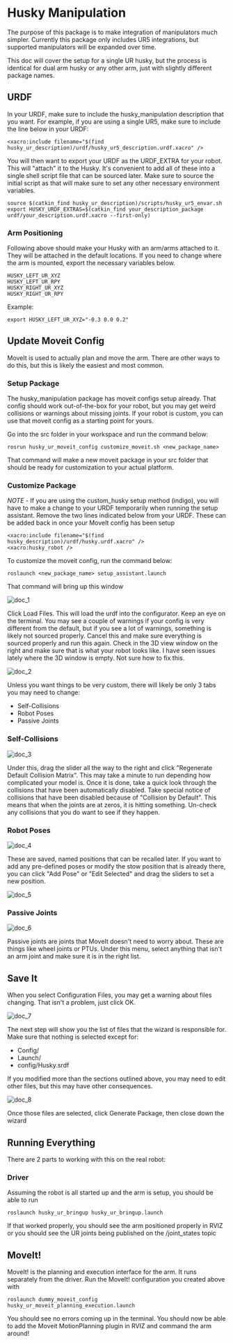 # Husky Manipulation
The purpose of this package is to make integration of manipulators much simpler.  Currently this package only includes UR5 integrations, but supported manipulators will be expanded over time.

This doc will cover the setup for a single UR husky, but the process is identical for dual arm husky or any other arm, just with slightly different package names.

## URDF
In your URDF, make sure to include the husky_manipulation description that you want. For example, if you are using a single UR5, make sure to include the line below in your URDF:

```
<xacro:include filename="$(find husky_ur_description)/urdf/husky_ur5_description.urdf.xacro" />
```

You will then want to export your URDF as the URDF_EXTRA for your robot.  This will "attach" it to the Husky.  It's convenient to add all of these into a single shell script file that can be sourced later. Make sure to source the initial script as that will make sure to set any other necessary environment variables.

```
source $(catkin_find husky_ur_description)/scripts/husky_ur5_envar.sh
export HUSKY_URDF_EXTRAS=$(catkin_find your_description_package urdf/your_description.urdf.xacro --first-only)
```

### Arm Positioning
Following above should make your Husky with an arm/arms attached to it.  They will be attached in the default locations.  If you need to change where the arm is mounted, export the necessary variables below.

```
HUSKY_LEFT_UR_XYZ
HUSKY_LEFT_UR_RPY
HUSKY_RIGHT_UR_XYZ
HUSKY_RIGHT_UR_RPY
```
Example:

```
export HUSKY_LEFT_UR_XYZ="-0.3 0.0 0.2"
```

## Update Moveit Config
MoveIt is used to actually plan and move the arm.  There are other ways to do this, but this is likely the easiest and most common.

### Setup Package
The husky_manipulation package has moveit configs setup already.  That config should work out-of-the-box for your robot, but you may get weird collisions or warnings about missing joints.  If your robot is custom, you can use that moveit config as a starting point for yours.

Go into the src folder in your workspace and run the command below:

```
rosrun husky_ur_moveit_config customize_moveit.sh <new_package_name>
```

That command will make a new moveit package in your src folder that should be ready for customization to your actual platform.

### Customize Package

*NOTE* - If you are using the custom_husky setup method (indigo), you will have to make a change to your URDF temporarily when running the setup assistant.  Remove the two lines indicated below from your URDF.  These can be added back in once your MoveIt config has been setup

```
<xacro:include filename="$(find husky_description)/urdf/husky.urdf.xacro" />
<xacro:husky_robot />
```

To customize the moveit config, run the command below:

```
roslaunch <new_package_name> setup_assistant.launch
```

That command will bring up this window

![doc_1](doc_1.png)

Click Load Files.  This will load the urdf into the configurator.  Keep an eye on the terminal.  You may see a couple of warnings if your config is very different from the default, but if you see a lot of warnings, something is likely not sourced properly.  Cancel this and make sure everything is sourced properly and run this again.  Check in the 3D view window on the right and make sure that is what your robot looks like.  I have seen issues lately where the 3D window is empty.  Not sure how to fix this.

![doc_2](doc_2.png)

Unless you want things to be very custom, there will likely be only 3 tabs you may need to change:

- Self-Collisions
- Robot Poses
- Passive Joints

### Self-Collisions

![doc_3](doc_3.png)

Under this, drag the slider all the way to the right and click "Regenerate Default Collision Matrix".  This may take a minute to run depending how complicated your model is.  Once it is done, take a quick look through the collisions that have been automatically disabled.  Take special notice of collisions that have been disabled because of "Collision by Default".  This means that when the joints are at zeros, it is hitting something.  Un-check any collisions that you do want to see if they happen.

### Robot Poses

![doc_4](doc_4.png)

These are saved, named positions that can be recalled later.  If you want to add any pre-defined poses or modify the stow position that is already there, you can click "Add Pose" or "Edit Selected" and drag the sliders to set a new position.

![doc_5](doc_5.png)

### Passive Joints

![doc_6](doc_6.png)

Passive joints are joints that MoveIt doesn't need to worry about.  These are things like wheel joints or PTUs.  Under this menu, select anything that isn't an arm joint and make sure it is in the right list.

## Save It
When you select Configuration Files, you may get a warning about files changing.  That isn't a problem, just click OK.

![doc_7](doc_7.png)

The next step will show you the list of files that the wizard is responsible for.  Make sure that nothing is selected except for:

- Config/
- Launch/
- config/Husky.srdf

If you modified more than the sections outlined above, you may need to edit other files, but this may have other consequences.

![doc_8](doc_8.png)

Once those files are selected, click Generate Package, then close down the wizard

## Running Everything
There are 2 parts to working with this on the real robot:

### Driver
Assuming the robot is all started up and the arm is setup, you should be able to run

```
roslaunch husky_ur_bringup husky_ur_bringup.launch
```

If that worked properly, you should see the arm positioned properly in RVIZ or you should see the UR joints being published on the /joint_states topic

## MoveIt!
MoveIt! is the planning and execution interface for the arm.  It runs separately from the driver.  Run the MoveIt! configuration you created above with

```
roslaunch dummy_moveit_config husky_ur_moveit_planning_execution.launch
```

You should see no errors coming up in the terminal.  You should now be able to add the Moveit MotionPlanning plugin in RVIZ and command the arm around!

